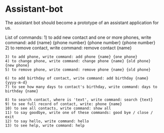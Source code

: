 # Assistant-bot
 The assistant bot should become a prototype of an assistant application for us.

List of commands:
    1) to add new contact and one or more phones, write command: add {name} {phone number} {phone number} {phone number}
    2) to remove contact, write command: remove contact {name}

    3) to add phone, write command: add phone {name} {one phone}
    4) to change phone, write command: change phone {name} {old phone} {new phone}
    5) to remove phone, write command: remove phone {name} {old phone}

    6) to add birthday of contact, write command: add birthday {name} {yyyy-m-d}
    7) to see how many days to contact's birthday, write command: days to birthday {name}

    8) to search contact, where is 'text', write command: search {text}
    9) to see full record of contact, write: phone {name}
    10) to see all contacts, write command: show all
    11) to say goodbye, write one of these commands: good bye / close / exit
    12) to say hello, write command: hello
    13) to see help, write command: help